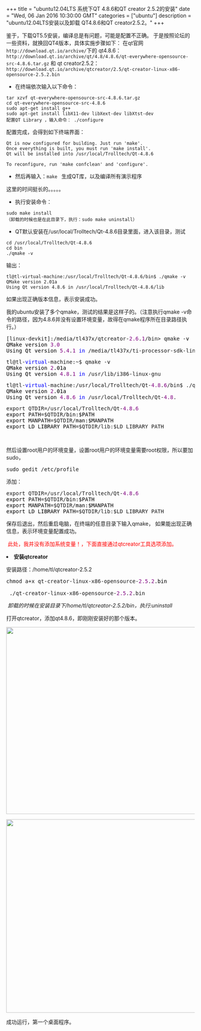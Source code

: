 +++ 
title = "ubuntu12.04LTS 系统下QT 4.8.6和QT creator 2.5.2的安装" 
date = "Wed, 06 Jan 2016 10:30:00 GMT" 
categories = ["ubuntu"] 
description = "ubuntu12.04LTS安装以及卸载 QT4.8.6和QT creator2.5.2。" 
+++ 

鉴于，下载QT5.5安装，编译总是有问题，可能是配置不正确。
于是按照论坛的一些资料，就换回QT4版本，具体实施步骤如下：
在qt官网`http://download.qt.io/archive/`下的
qt4.8.6：`http://download.qt.io/archive/qt/4.8/4.8.6/qt-everywhere-opensource-src-4.8.6.tar.gz`
和 qt creator2.5.2：` http://download.qt.io/archive/qtcreator/2.5/qt-creator-linux-x86-opensource-2.5.2.bin`


- 在终端依次输入以下命令：

```
tar xzvf qt-everywhere-opensource-src-4.8.6.tar.gz
cd qt-everywhere-opensource-src-4.8.6
sudo apt-get install g++
sudo apt-get install libX11-dev libXext-dev libXtst-dev
配置QT Library ，输入命令： ./configure
```
<p>配置完成，会得到如下终端界面：</p>

```
Qt is now configured for building. Just run 'make'.
Once everything is built, you must run 'make install'.
Qt will be installed into /usr/local/Trolltech/Qt-4.8.6
 
To reconfigure, run 'make confclean' and 'configure'.
```

- 然后再输入：`make `
生成QT库，以及编译所有演示程序

<p>这里的时间挺长的。。。。。</p>

- 执行安装命令：

```
sudo make install  
（卸载的时候也是在此目录下，执行：sudo make uninstall）
```

- QT默认安装在/usr/local/Trolltech/Qt-4.8.6目录里面，进入该目录，测试

```
cd /usr/local/Trolltech/Qt-4.8.6
cd bin
./qmake -v
```


<p>输出：</p>

```
tl@tl-virtual-machine:/usr/local/Trolltech/Qt-4.8.6/bin$ ./qmake -v
QMake version 2.01a
Using Qt version 4.8.6 in /usr/local/Trolltech/Qt-4.8.6/lib
```

<p>如果出现正确版本信息，表示安装成功。</p>

<p>我的ubuntu安装了多个qmake，测试的结果是这样子的。（注意执行qmake -v命令的路径，因为4.8.6并没有设置环境变量，故得在qmake程序所在目录路径执行。）</p>
<div class="cnblogs_code">
<pre>[linux-devkit]:/media/tl437x/qtcreator-<span style="color: #800080;">2.6</span>.<span style="color: #800080;">1</span>/bin&gt; qmake -<span style="color: #000000;">v
QMake version </span><span style="color: #800080;">3.0</span><span style="color: #000000;">
Using Qt version </span><span style="color: #800080;">5.4</span>.<span style="color: #800080;">1</span> <span style="color: #0000ff;">in</span> /media/tl437x/ti-processor-sdk-linux-am437x-evm-<span style="color: #800080;">01.00</span>.<span style="color: #800080;">00.03</span>/linux-devkit/sysroots/cortexa9t2hf-vfp-neon-linux-gnueabi/usr/lib</pre>
</div>
<div class="cnblogs_code">
<pre>tl@tl-<span style="color: #0000ff;">virtual</span>-machine:~$ qmake -<span style="color: #000000;">v
QMake version </span><span style="color: #800080;">2</span><span style="color: #000000;">.01a
Using Qt version </span><span style="color: #800080;">4.8</span>.<span style="color: #800080;">1</span> <span style="color: #0000ff;">in</span> /usr/lib/i386-linux-gnu</pre>

<div class="cnblogs_code">
<pre>tl@tl-<span style="color: #0000ff;">virtual</span>-machine:/usr/local/Trolltech/Qt-<span style="color: #800080;">4.8</span>.<span style="color: #800080;">6</span>/bin$ ./qmake -<span style="color: #000000;">v
QMake version </span><span style="color: #800080;">2</span><span style="color: #000000;">.01a
Using Qt version </span><span style="color: #800080;">4.8</span>.<span style="color: #800080;">6</span> <span style="color: #0000ff;">in</span> /usr/local/Trolltech/Qt-<span style="color: #800080;">4.8</span>.<span style="color: #

<p>添加环境变量，（需要在任意目录下使用，才添加环境变量）</p>
<p>首先需要设置用户环境变量，</p>


<p>弹出一个编辑窗口，在末尾添加以下代码，</p>
<div class="cnblogs_code">
<pre>export QTDIR=/usr/local/Trolltech/Qt-<span style="color: #800080;">4.8</span>.<span style="color: #800080;">6</span><span style="color: #000000;">
export PATH</span>=$QTDIR/<span style="color: #000000;">bin:$PATH
export MANPATH</span>=$QTDIR/<span style="color: #000000;">man:$MANPATH
export LD_LIBRARY_PATH</span>=$QTDIR/lib:$LD_LIBRARY_PATH  </pre>
</div>
<p>然后设置root用户的环境变量，设置root用户的环境变量需要root权限，所以要加sudo，</p>


<div class="cnblogs_code">
<pre>sudo gedit /etc/profile  </pre>
</div>
<p>添加：</p>
<div class="cnblogs_code">
<pre>export QTDIR=/usr/local/Trolltech/Qt-<span style="color: #800080;">4.8</span>.<span style="color: #800080;">6</span><span style="color: #000000;">
export PATH</span>=$QTDIR/<span style="color: #000000;">bin:$PATH
export MANPATH</span>=$QTDIR/<span style="color: #000000;">man:$MANPATH
export LD_LIBRARY_PATH</span>=$QTDIR/lib:$LD_LIBRARY_PATH </pre>
</div>
<p>保存后退出，然后重启电脑，在终端的任意目录下输入qmake， 如果能出现正确信息，表示环境变量配置成功。</p>
<p><span style="color: #ff0000;">&nbsp;此处，我并没有添加系统变量！，下面直接通过qtcreator工具选项添加。</span></p>

<li><strong>安装qtcreator</strong></li>

<p>安装路径：/home/tl/qtcreator-2.5.2</p>
<div class="cnblogs_code">
<pre>chmod a+x qt-creator-linux-x86-opensource-<span style="color: #800080;">2.5</span>.<span style="color: #800080;">2</span><span style="color: #000000;">.bin<br />
 .</span>/qt-creator-linux-x86-opensource-<span style="color: #800080;">2.5</span>.<span style="color: #800080;">2</span>.bin  </pre>
</div>
<p><em>&nbsp;卸载的时候在安装目录下/home/tl/qtcreator-2.5.2/bin，执行:uninstall</em></p>


<p>打开qtcreator，添加qt4.8.6，即刚刚安装好的那个版本。</p>


<p><img src="http://images2015.cnblogs.com/blog/781469/201601/781469-20160106172901965-4851180.jpg" alt="" width="802" height="498" /></p>
<p><img style="vertical-align: middle;" src="http://images2015.cnblogs.com/blog/781469/201601/781469-20160106182922887-471010331.jpg" alt="" width="803" height="515" /></p>
<p>成功运行，第一个桌面程序。</p>





